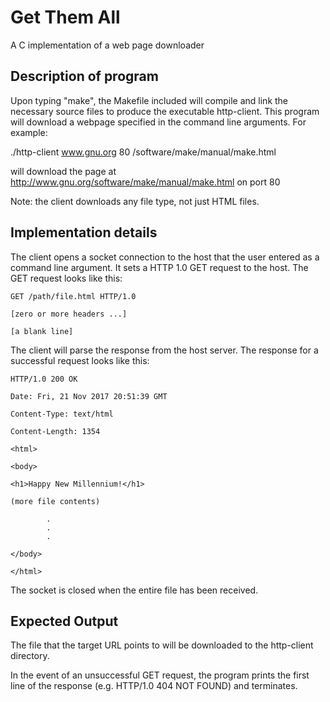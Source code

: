# Get Them All
A C implementation of a web page downloader 

Description of program
--------------
Upon typing "make", the Makefile included will compile and link the necessary source files to produce the executable http-client. This program will download a webpage specified in the command line arguments. For example: 

./http-client www.gnu.org 80 /software/make/manual/make.html

will download the page at http://www.gnu.org/software/make/manual/make.html on port 80

Note: the client downloads any file type, not just HTML files. 

Implementation details
--------------
The client opens a socket connection to the host that the user entered as a command line argument. It sets a HTTP 1.0 GET request to the host. The GET request looks like this:

```
GET /path/file.html HTTP/1.0

[zero or more headers ...]

[a blank line]
```

The client will parse the response from the host server. The response for a successful request looks like this:

```
HTTP/1.0 200 OK

Date: Fri, 21 Nov 2017 20:51:39 GMT

Content-Type: text/html

Content-Length: 1354
 
<html>

<body>

<h1>Happy New Millennium!</h1>

(more file contents)

        .
        .
        .
        
</body>

</html>
```

The socket is closed when the entire file has been received.

Expected Output
--------------
The file that the target URL points to will be downloaded to the http-client directory. 

In the event of an unsuccessful GET request, the program prints the first line of the response (e.g. HTTP/1.0 404 NOT FOUND) and terminates.

